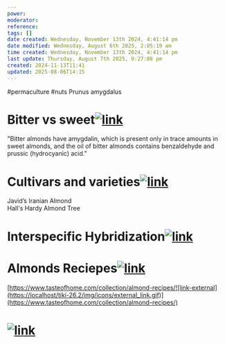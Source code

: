 ```yaml
---
power: 
moderator: 
reference: 
tags: []
date created: Wednesday, November 13th 2024, 4:41:14 pm
date modified: Wednesday, August 6th 2025, 2:05:19 am
time created: Wednesday, November 13th 2024, 4:41:14 pm
last update: Thursday, August 7th 2025, 9:27:08 pm
created: 2024-11-13T11:41
updated: 2025-08-06T14:15
---
```

#permaculture #nuts 
Prunus amygdalus
# Bitter vs sweet[![link](https://localhost/tiki-26.2/img/icons/link.png)](https://localhost/tiki-26.2/tiki-index.php?page=Prunus-amygdalus#Bitter_vs_sweet)

"Bitter almonds have amygdalin, which is present only in trace amounts in sweet almonds, and the oil of bitter almonds contains benzaldehyde and prussic (hydrocyanic) acid."

# Cultivars and varieties[![link](https://localhost/tiki-26.2/img/icons/link.png)](https://localhost/tiki-26.2/tiki-index.php?page=Prunus-amygdalus#Cultivars_and_varieties)

Javid’s Iranian Almond  
Hall's Hardy Almond Tree

# Interspecific Hybridization[![link](https://localhost/tiki-26.2/img/icons/link.png)](https://localhost/tiki-26.2/tiki-index.php?page=Prunus-amygdalus#Interspecific_Hybridization)

# Almonds Reciepes[![link](https://localhost/tiki-26.2/img/icons/link.png)](https://localhost/tiki-26.2/tiki-index.php?page=Prunus-amygdalus#Almonds_Reciepes)

[https://www.tasteofhome.com/collection/almond-recipes/![link-external](https://localhost/tiki-26.2/img/icons/external_link.gif)](https://www.tasteofhome.com/collection/almond-recipes/)

# [![link](https://localhost/tiki-26.2/img/icons/link.png)](https://localhost/tiki-26.2/tiki-index.php?page=Prunus-amygdalus#ad41d8cd98f00b204e9800998ecf8427e)